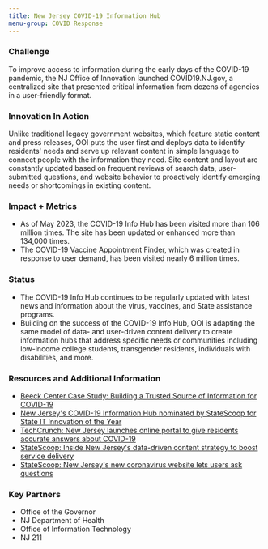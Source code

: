 ```yaml
---
title: New Jersey COVID-19 Information Hub
menu-group: COVID Response
---
```


### Challenge

To improve access to information during the early days of the COVID-19 pandemic, the NJ Office of Innovation launched COVID19.NJ.gov, a centralized site that presented critical information from dozens of agencies in a user-friendly format.

### Innovation In Action

Unlike traditional legacy government websites, which feature static content and press releases, OOI puts the user first and deploys data to identify residents' needs and serve up relevant content in simple language to connect people with the information they need. Site content and layout are constantly updated based on frequent reviews of search data, user-submitted questions, and website behavior to proactively identify emerging needs or shortcomings in existing content.

### Impact + Metrics

-   As of May 2023, the COVID-19 Info Hub has been visited more than 106 million times. The site has been updated or enhanced more than 134,000 times.
-   The COVID-19 Vaccine Appointment Finder, which was created in response to user demand, has been visited nearly 6 million times.

### Status

-   The COVID-19 Info Hub continues to be regularly updated with latest news and information about the virus, vaccines, and State assistance programs.
-   Building on the success of the COVID-19 Info Hub, OOI is adapting the same model of data- and user-driven content delivery to create information hubs that address specific needs or communities including low-income college students, transgender residents, individuals with disabilities, and more.

### Resources and Additional Information

-   [Beeck Center Case Study: Building a Trusted Source of Information for COVID-19](https://beeckcenter.georgetown.edu/wp-content/uploads/2021/05/Case-Study_New-Jersey_v3-003.pdf)
-   [New Jersey's COVID-19 Information Hub nominated by StateScoop for State IT Innovation of the Year](https://statescoop.com/new-jerseys-covid-19-information-hub-nominated-by-statescoop-for-state-it-innovation-of-the-year/)
-   [TechCrunch: New Jersey launches online portal to give residents accurate answers about COVID-19](https://techcrunch.com/2020/03/26/new-jersey-launches-online-portal-to-give-residents-accurate-answers-about-covid-19/)
-   [StateScoop: Inside New Jersey's data-driven content strategy to boost service delivery](https://statescoop.com/new-jersey-covid-19-information-hub-coronavirus-digital-services/)
-   [StateScoop: New Jersey's new coronavirus website lets users ask questions](https://statescoop.com/new-jersey-coronavirus-website-symptom-tracker-covid/)

### Key Partners

-   Office of the Governor
-   NJ Department of Health
-   Office of Information Technology
-   NJ 211
